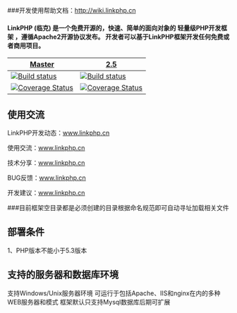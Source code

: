 ###开发使用帮助文档：http://wiki.linkphp.cn
#### LinkPHP (临克) 是一个免费开源的，快速、简单的面向对象的 轻量级PHP开发框架 ，遵循Apache2开源协议发布。 开发者可以基于LinkPHP框架开发任何免费或者商用项目。

<table><thead><tr><th><a href="https://travis-ci.org/doctrine/doctrine2" rel="nofollow noopener external">Master</a></th>
<th><a href="https://github.com/doctrine/doctrine2/tree/2.5" rel="nofollow noopener external">2.5</a></th>
</tr></thead><tbody><tr><td><a href="https://travis-ci.org/doctrine/doctrine2" rel="nofollow noopener external"><img src="https://camo.githubusercontent.com/e7918d2335138dd7ab0a64ae1d65e80970e27661/68747470733a2f2f696d672e736869656c64732e696f2f7472617669732f646f637472696e652f646f637472696e65322f6d61737465722e7376673f7374796c653d666c61742d737175617265" alt="Build status"></a></td>
<td><a href="https://github.com/doctrine/doctrine2/tree/2.5" rel="nofollow noopener external"><img src="https://camo.githubusercontent.com/48e4352189a72689e71e8cc33216a33fada40849/68747470733a2f2f696d672e736869656c64732e696f2f7472617669732f646f637472696e652f646f637472696e65322f322e352e7376673f7374796c653d666c61742d737175617265" alt="Build status"></a></td>
</tr><tr><td><a href="https://scrutinizer-ci.com/g/doctrine/doctrine2/?branch=master" rel="nofollow noopener external"><img src="https://camo.githubusercontent.com/5e6a50d492bf6f3eb2682dde2bcdfbebf0527e61/68747470733a2f2f696d672e736869656c64732e696f2f7363727574696e697a65722f636f7665726167652f672f646f637472696e652f646f637472696e65322f6d61737465722e7376673f7374796c653d666c61742d737175617265" alt="Coverage Status"></a></td>
<td><a href="https://scrutinizer-ci.com/g/doctrine/doctrine2/?branch=2.5" rel="nofollow noopener external"><img src="https://camo.githubusercontent.com/1a7a49acaf778c887518f4ffcddaabb36f094bd2/68747470733a2f2f696d672e736869656c64732e696f2f7363727574696e697a65722f636f7665726167652f672f646f637472696e652f646f637472696e65322f322e352e7376673f7374796c653d666c61742d737175617265" alt="Coverage Status"></a></td>
</tr></tbody></table>


## **使用交流**
LinkPHP开发动态：www.linkphp.cn

使用交流：www.linkphp.cn

技术分享：www.linkphp.cn

BUG反馈：www.linkphp.cn

开发建议：www.linkphp.cn

###目前框架空目录都是必须创建的目录根据命名规范即可自动寻址加载相关文件

## **部署条件**
1、PHP版本不能小于5.3版本

## **支持的服务器和数据库环境**

支持Windows/Unix服务器环境
可运行于包括Apache、IIS和nginx在内的多种WEB服务器和模式
框架默认只支持Mysql数据库后期可扩展

